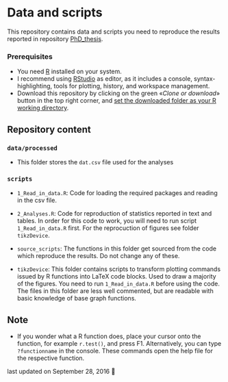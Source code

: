 Data and scripts
================

This repository contains data and scripts you need to reproduce the results reported in repository [PhD\_thesis](https://github.com/pipomas/PhD_thesis).

### Prerequisites

-   You need [R](https://cran.r-project.org) installed on your system.
-   I recommend using [RStudio](https://www.rstudio.com/products/rstudio/download/) as editor, as it includes a console, syntax-highlighting, tools for plotting, history, and workspace management.
-   Download this repository by clicking on the green «*Clone or download*» button in the top right corner, and [set the downloaded folder as your R working directory](http://rfunction.com/archives/1001).

Repository content
------------------

### `data/processed`

-   This folder stores the `dat.csv` file used for the analyses

### `scripts`

-   `1_Read_in_data.R`: Code for loading the required packages and reading in the csv file.
-   `2_Analyses.R`: Code for reproduction of statistics reported in text and tables. In order for this code to work, you will need to run script `1_Read_in_data.R` first. For the reprocuction of figures see folder `tikzDevice`.

-   `source_scripts`: The functions in this folder get sourced from the code which reproduce the results. Do not change any of these.

-   `tikzDevice`: This folder contains scripts to transform plotting commands issued by R functions into LaTeX code blocks. Used to draw a majority of the figures. You need to run `1_Read_in_data.R` before using the code. The files in this folder are less well commented, but are readable with basic knowledge of base graph functions.

<!-- ### `read_raw_files` <- not uploaded yet -->
<!-- * `A-Q`: Scripts to reproduce the reported results -->
<!-- * `read_raw_files`: Folder contains scripts to generate `data/processed/dat.csv` -->
<!--     + `BIS`: Run the script `1.read_in_BIS.R` to read the excel file. To drop the selected subjects from the sample, run `2.drop_subjects_BIS.R`. -->
<!--     + `Fragebogen`: `1.read_in_questionnaire.R` reads the csv file produced by [EFS](http://www.unipark.de/www/front.php). `2.drop_subjects_questionnaire.R` drops selected subjects. -->
<!--     + `Hick`: `1.Hick_analysis_3SD.R` reads in raw data -->
<!--     + `Supp`: `1.Supp2_analysis.R` reads in raw data, `2.drop_subjects_Supp2.R` drops selected subjects. -->
<!--     + `Merge`: `merge_objects_to_dat.R` merges all objects into one data frame, and writes `data/processed/dat.csv`. In order for it to work, make sure you **run all other scripts in this folder first**. -->
Note
----

-   If you wonder what a R function does, place your cursor onto the function, for example `r.test()`, and press F1. Alternatively, you can type `?functionname` in the console. These commands open the help file for the respective function.

last updated on September 28, 2016 :tada:
